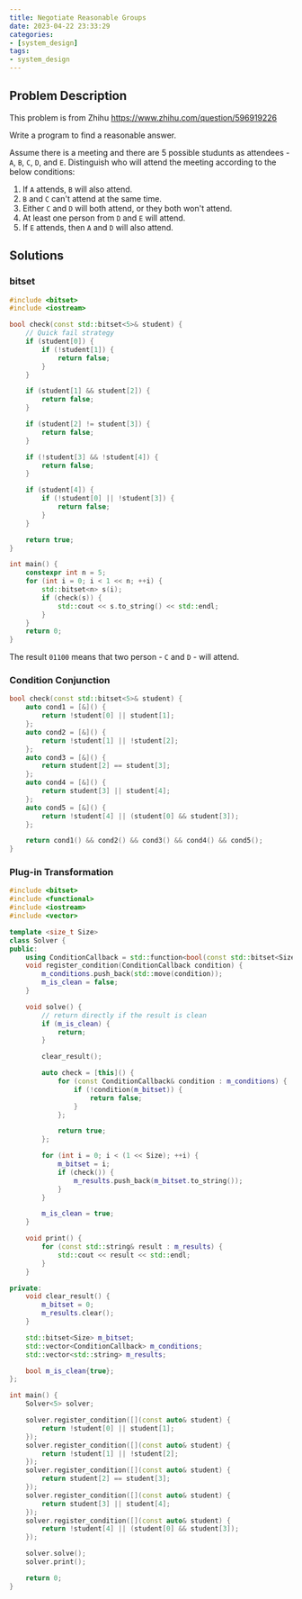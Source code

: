 ```yaml
---
title: Negotiate Reasonable Groups
date: 2023-04-22 23:33:29
categories:
- [system_design]
tags:
- system_design
---
```


## Problem Description

This problem is from Zhihu <https://www.zhihu.com/question/596919226>

Write a program to find a reasonable answer.

Assume there is a meeting and there are 5 possible studunts as attendees - `A`, `B`, `C`, `D`, and `E`. Distinguish who will attend the meeting according to the below conditions:

1. If `A` attends, `B` will also attend.
2. `B` and `C` can't attend at the same time.
3. Either `C` and `D` will both attend, or they both won't attend.
4. At least one person from `D` and `E` will attend.
5. If `E` attends, then `A` and `D` will also attend.

## Solutions

### bitset

```C++
#include <bitset>
#include <iostream>

bool check(const std::bitset<5>& student) {
    // Quick fail strategy
    if (student[0]) {
        if (!student[1]) {
            return false;
        }
    }

    if (student[1] && student[2]) {
        return false;
    }

    if (student[2] != student[3]) {
        return false;
    }

    if (!student[3] && !student[4]) {
        return false;
    }

    if (student[4]) {
        if (!student[0] || !student[3]) {
            return false;
        }
    }

    return true;
}

int main() {
    constexpr int n = 5;
    for (int i = 0; i < 1 << n; ++i) {
        std::bitset<n> s(i);
        if (check(s)) {
            std::cout << s.to_string() << std::endl;
        }
    }
    return 0;
}
```

The result `01100` means that two person - `C` and `D` - will attend.

### Condition Conjunction

```C++
bool check(const std::bitset<5>& student) {
    auto cond1 = [&]() {
        return !student[0] || student[1];
    };
    auto cond2 = [&]() {
        return !student[1] || !student[2];
    };
    auto cond3 = [&]() {
        return student[2] == student[3];
    };
    auto cond4 = [&]() {
        return student[3] || student[4];
    };
    auto cond5 = [&]() {
        return !student[4] || (student[0] && student[3]);
    };

    return cond1() && cond2() && cond3() && cond4() && cond5();
}
```

### Plug-in Transformation

```C++
#include <bitset>
#include <functional>
#include <iostream>
#include <vector>

template <size_t Size>
class Solver {
public:
    using ConditionCallback = std::function<bool(const std::bitset<Size>&)>;
    void register_condition(ConditionCallback condition) {
        m_conditions.push_back(std::move(condition));
        m_is_clean = false;
    }

    void solve() {
        // return directly if the result is clean
        if (m_is_clean) {
            return;
        }

        clear_result();

        auto check = [this]() {
            for (const ConditionCallback& condition : m_conditions) {
                if (!condition(m_bitset)) {
                    return false;
                }
            };

            return true;
        };

        for (int i = 0; i < (1 << Size); ++i) {
            m_bitset = i;
            if (check()) {
                m_results.push_back(m_bitset.to_string());
            }
        }

        m_is_clean = true;
    }

    void print() {
        for (const std::string& result : m_results) {
            std::cout << result << std::endl;
        }
    }

private:
    void clear_result() {
        m_bitset = 0;
        m_results.clear();
    }

    std::bitset<Size> m_bitset;
    std::vector<ConditionCallback> m_conditions;
    std::vector<std::string> m_results;

    bool m_is_clean{true};
};

int main() {
    Solver<5> solver;

    solver.register_condition([](const auto& student) {
        return !student[0] || student[1];
    });
    solver.register_condition([](const auto& student) {
        return !student[1] || !student[2];
    });
    solver.register_condition([](const auto& student) {
        return student[2] == student[3];
    });
    solver.register_condition([](const auto& student) {
        return student[3] || student[4];
    });
    solver.register_condition([](const auto& student) {
        return !student[4] || (student[0] && student[3]);
    });

    solver.solve();
    solver.print();

    return 0;
}
```
